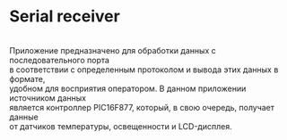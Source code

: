 # Serial receiver </br>
 </br>
Приложение предназначено для обработки данных с последовательного порта </br>
в соответствии с определенным протоколом и вывода этих данных в формате, </br>
удобном для восприятия оператором. В данном приложении источником данных </br>
является контроллер PIC16F877, который, в свою очередь, получает данные </br>
от датчиков температуры, освещенности и LCD-дисплея. </br>
